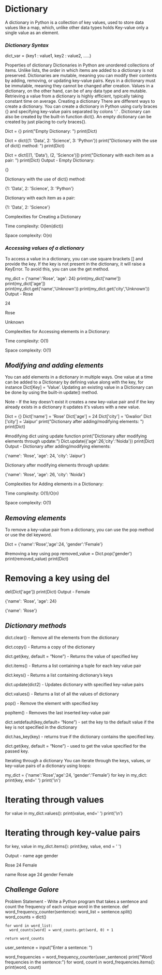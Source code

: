 # Dictionary

A dictionary in Python is a collection of key values, used to store data values like a map, which, unlike other data types holds Key-value only a single value as an element.

### ***Dictionary Syntax***
dict_var = {key1 : value1, key2 : value2, …..}

Properties of dictionary
Dictionaries in Python are unordered collections of items. Unlike lists, the order in which items are added to a dictionary is not preserved.
Dictionaries are mutable, meaning you can modify their contents by adding, removing, or updating key-value pairs.
Keys in a dictionary must be immutable, meaning they cannot be changed after creation. Values in a dictionary, on the other hand, can be of any data type and are mutable.
Retrieving a value from a dictionary is highly efficient, typically taking constant time on average.
Creating a dictionary
There are different ways to create a dictionary. You can create a dictionary in Python using curly braces {} and specifying key-value pairs separated by colons ':' . Dictionary can also be created by the built-in function dict(). An empty dictionary can be created by just placing to curly braces{}.

Dict = {}
print("Empty Dictionary: ")
print(Dict)

Dict = dict({1: 'Data', 2: 'Science', 3: 'Python'})
print("Dictionary with the use of dict() method: ")
print(Dict)

Dict = dict([(1, 'Data'), (2, 'Science')])
print("Dictionary with each item as a pair: ")
print(Dict)
Output - Empty Dictionary:

{}

Dictionary with the use of dict() method:

{1: 'Data', 2: 'Science', 3: 'Python'}

Dictionary with each item as a pair:

{1: 'Data', 2: 'Science'}

Complexities for Creating a Dictionary

Time complexity: O(len(dict))

Space complexity: O(n)

### ***Accessing values of a dictionary***
To access a value in a dictionary, you can use square brackets [] and provide the key. If the key is not present in the dictionary, it will raise a KeyError. To avoid this, you can use the get method.

my_dict = {'name':'Rose', 'age': 24}
print(my_dict['name'])  
print(my_dict['age'])   
print(my_dict.get('name','Unknown'))
print(my_dict.get('city','Unknown'))
Output - Rose

24

Rose

Unknown

Complexities for Accessing elements in a Dictionary:

Time complexity: O(1)

Space complexity: O(1)

## ***Modifying and adding elements***
You can add elements in a dictionary in multiple ways. One value at a time can be added to a Dictionary by defining value along with the key, for instance Dict[Key] = ‘Value’. Updating an existing value in a Dictionary can be done by using the built-in update() method.

Note - If the key doesn't exist it creates a new key-value pair and if the key already exists in a dictionary it updates it's values with a new value.

Dict = {}
Dict['name'] = 'Rose'
Dict['age'] = 24
Dict['city'] = 'Gwalior'
Dict ['city'] = 'Jaipur'
print("Dictionary after adding/modifying elements: ")
print(Dict)

#modifying dict using update function
print("Dictionary after modifying elements through update:")
Dict.update({'age':26,'city':'Noida'})
print(Dict)
Output - Dictionary after adding/modifying elements:

{'name': 'Rose', 'age': 24, 'city': 'Jaipur'}

Dictionary after modifying elements through update:

{'name': 'Rose', 'age': 26, 'city': 'Noida'}

Complexities for Adding elements in a Dictionary:

Time complexity: O(1)/O(n)

Space complexity: O(1)

## ***Removing elements***
To remove a key-value pair from a dictionary, you can use the pop method or use the del keyword.

Dict = {'name':'Rose','age':24, 'gender':'Female'}

#removing a key using pop
removed_value = Dict.pop('gender')
print(removed_value) 
print(Dict)

# Removing a key using del
del(Dict['age'])
print(Dict)
Output - Female

{'name': 'Rose', 'age': 24}

{'name': 'Rose'}

## ***Dictionary methods***
dict.clear() - Remove all the elements from the dictionary

dict.copy() - Returns a copy of the dictionary

dict.get(key, default = “None”) - Returns the value of specified key

dict.items() - Returns a list containing a tuple for each key value pair

dict.keys() - Returns a list containing dictionary’s keys

dict.update(dict2) - Updates dictionary with specified key-value pairs

dict.values() - Returns a list of all the values of dictionary

pop() - Remove the element with specified key

popItem() - Removes the last inserted key-value pair

dict.setdefault(key,default= “None”) - set the key to the default value if the key is not specified in the dictionary

dict.has_key(key) - returns true if the dictionary contains the specified key.

dict.get(key, default = “None”) - used to get the value specified for the passed key.

Iterating through a dictionary
You can iterate through the keys, values, or key-value pairs of a dictionary using loops:

my_dict = {'name':'Rose','age':24, 'gender':'Female'}
for key in my_dict:
    print(key, end=' ')
print('\n')
# Iterating through values
for value in my_dict.values():
    print(value, end=' ')
print('\n')
# Iterating through key-value pairs
for key, value in my_dict.items():
    print(key, value, end = ' ')


Output - name age gender

Rose 24 Female

name Rose age 24 gender Female


## ***Challenge Galore***
Problem Statement - Write a Python program that takes a sentence and count the frequency of each unique word in the sentence.
def word_frequency_counter(sentence):
    word_list = sentence.split()
    word_counts = dict()

    for word in word_list:
      word_counts[word] = word_counts.get(word, 0) + 1

    return word_counts

user_sentence = input("Enter a sentence: ")

word_frequencies = word_frequency_counter(user_sentence)
print("Word frequencies in the sentence:")
for word, count in word_frequencies.items():
    print(word, count)
